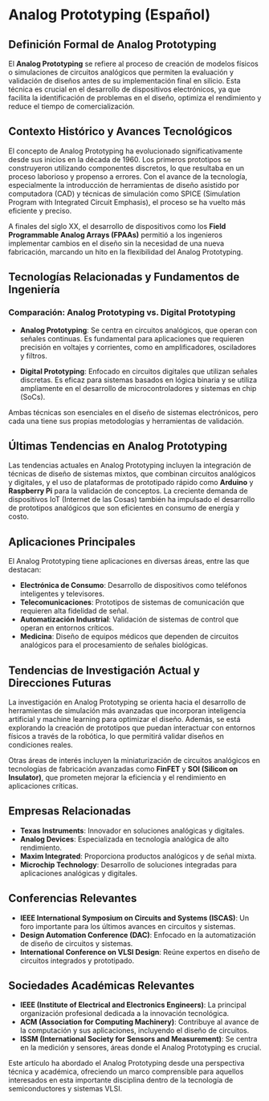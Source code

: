 # Analog Prototyping (Español)

## Definición Formal de Analog Prototyping

El **Analog Prototyping** se refiere al proceso de creación de modelos físicos o simulaciones de circuitos analógicos que permiten la evaluación y validación de diseños antes de su implementación final en silicio. Esta técnica es crucial en el desarrollo de dispositivos electrónicos, ya que facilita la identificación de problemas en el diseño, optimiza el rendimiento y reduce el tiempo de comercialización.

## Contexto Histórico y Avances Tecnológicos

El concepto de Analog Prototyping ha evolucionado significativamente desde sus inicios en la década de 1960. Los primeros prototipos se construyeron utilizando componentes discretos, lo que resultaba en un proceso laborioso y propenso a errores. Con el avance de la tecnología, especialmente la introducción de herramientas de diseño asistido por computadora (CAD) y técnicas de simulación como SPICE (Simulation Program with Integrated Circuit Emphasis), el proceso se ha vuelto más eficiente y preciso.

A finales del siglo XX, el desarrollo de dispositivos como los **Field Programmable Analog Arrays (FPAAs)** permitió a los ingenieros implementar cambios en el diseño sin la necesidad de una nueva fabricación, marcando un hito en la flexibilidad del Analog Prototyping.

## Tecnologías Relacionadas y Fundamentos de Ingeniería

### Comparación: Analog Prototyping vs. Digital Prototyping

- **Analog Prototyping**: Se centra en circuitos analógicos, que operan con señales continuas. Es fundamental para aplicaciones que requieren precisión en voltajes y corrientes, como en amplificadores, osciladores y filtros.
  
- **Digital Prototyping**: Enfocado en circuitos digitales que utilizan señales discretas. Es eficaz para sistemas basados en lógica binaria y se utiliza ampliamente en el desarrollo de microcontroladores y sistemas en chip (SoCs).

Ambas técnicas son esenciales en el diseño de sistemas electrónicos, pero cada una tiene sus propias metodologías y herramientas de validación.

## Últimas Tendencias en Analog Prototyping

Las tendencias actuales en Analog Prototyping incluyen la integración de técnicas de diseño de sistemas mixtos, que combinan circuitos analógicos y digitales, y el uso de plataformas de prototipado rápido como **Arduino** y **Raspberry Pi** para la validación de conceptos. La creciente demanda de dispositivos IoT (Internet de las Cosas) también ha impulsado el desarrollo de prototipos analógicos que son eficientes en consumo de energía y costo.

## Aplicaciones Principales

El Analog Prototyping tiene aplicaciones en diversas áreas, entre las que destacan:

- **Electrónica de Consumo**: Desarrollo de dispositivos como teléfonos inteligentes y televisores.
- **Telecomunicaciones**: Prototipos de sistemas de comunicación que requieren alta fidelidad de señal.
- **Automatización Industrial**: Validación de sistemas de control que operan en entornos críticos.
- **Medicina**: Diseño de equipos médicos que dependen de circuitos analógicos para el procesamiento de señales biológicas.

## Tendencias de Investigación Actual y Direcciones Futuras

La investigación en Analog Prototyping se orienta hacia el desarrollo de herramientas de simulación más avanzadas que incorporan inteligencia artificial y machine learning para optimizar el diseño. Además, se está explorando la creación de prototipos que puedan interactuar con entornos físicos a través de la robótica, lo que permitirá validar diseños en condiciones reales.

Otras áreas de interés incluyen la miniaturización de circuitos analógicos en tecnologías de fabricación avanzadas como **FinFET** y **SOI (Silicon on Insulator)**, que prometen mejorar la eficiencia y el rendimiento en aplicaciones críticas.

## Empresas Relacionadas

- **Texas Instruments**: Innovador en soluciones analógicas y digitales.
- **Analog Devices**: Especializada en tecnología analógica de alto rendimiento.
- **Maxim Integrated**: Proporciona productos analógicos y de señal mixta.
- **Microchip Technology**: Desarrollo de soluciones integradas para aplicaciones analógicas y digitales.

## Conferencias Relevantes

- **IEEE International Symposium on Circuits and Systems (ISCAS)**: Un foro importante para los últimos avances en circuitos y sistemas.
- **Design Automation Conference (DAC)**: Enfocado en la automatización de diseño de circuitos y sistemas.
- **International Conference on VLSI Design**: Reúne expertos en diseño de circuitos integrados y prototipado.

## Sociedades Académicas Relevantes

- **IEEE (Institute of Electrical and Electronics Engineers)**: La principal organización profesional dedicada a la innovación tecnológica.
- **ACM (Association for Computing Machinery)**: Contribuye al avance de la computación y sus aplicaciones, incluyendo el diseño de circuitos.
- **ISSM (International Society for Sensors and Measurement)**: Se centra en la medición y sensores, áreas donde el Analog Prototyping es crucial.

Este artículo ha abordado el Analog Prototyping desde una perspectiva técnica y académica, ofreciendo un marco comprensible para aquellos interesados en esta importante disciplina dentro de la tecnología de semiconductores y sistemas VLSI.